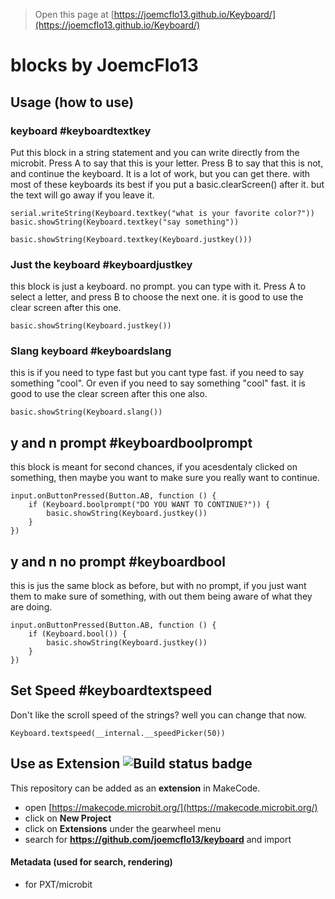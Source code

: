 
> Open this page at [https://joemcflo13.github.io/Keyboard/](https://joemcflo13.github.io/Keyboard/)

# blocks by JoemcFlo13

## Usage (how to use)

### keyboard #keyboardtextkey

Put this block in a string statement and you can write directly from the microbit. Press A to say that this is your letter. Press B to say that this is not, and continue the keyboard.
It is a lot of work, but you can get there. with most of these keyboards its best if you put a basic.clearScreen() after it. but the text will go away if you leave it.

``` blocks
serial.writeString(Keyboard.textkey("what is your favorite color?"))
basic.showString(Keyboard.textkey("say something"))

basic.showString(Keyboard.textkey(Keyboard.justkey()))
```

### Just the keyboard #keyboardjustkey

this block is just a keyboard. no prompt. you can type with it. Press A to select a letter, and press B to choose the next one. it is good to use the clear screen after this one.

``` blocks
basic.showString(Keyboard.justkey())
```

### Slang keyboard #keyboardslang

this is if you need to type fast but you cant type fast. if you need to say something "cool". Or even if you need to say something "cool" fast. it is good to use the clear screen after this one also.

``` blocks
basic.showString(Keyboard.slang())
```

## y and n prompt #keyboardboolprompt

this block is meant for second chances, if you acesdentaly clicked on something, then maybe you want to make sure you really want to continue.

``` blocks
input.onButtonPressed(Button.AB, function () {
    if (Keyboard.boolprompt("DO YOU WANT TO CONTINUE?")) {
        basic.showString(Keyboard.justkey())
    }
})
```

## y and n no prompt #keyboardbool

this is jus the same block as before, but with no prompt, if you just want them to make sure of something, with out them being aware of what they are doing.

``` blocks
input.onButtonPressed(Button.AB, function () {
    if (Keyboard.bool()) {
        basic.showString(Keyboard.justkey())
    }
})
```


## Set Speed #keyboardtextspeed

Don't like the scroll speed of the strings? well you can change that now.

``` blocks
Keyboard.textspeed(__internal.__speedPicker(50))
```

## Use as Extension ![Build status badge](https://github.com/joemcflo13/extention-again/workflows/MakeCode/badge.svg)

This repository can be added as an **extension** in MakeCode.

* open [https://makecode.microbit.org/](https://makecode.microbit.org/)
* click on **New Project**
* click on **Extensions** under the gearwheel menu
* search for **https://github.com/joemcflo13/keyboard** and import


#### Metadata (used for search, rendering)

* for PXT/microbit
<script src="https://makecode.com/gh-pages-embed.js"></script><script>makeCodeRender("{{ site.makecode.home_url }}", "{{ site.github.owner_name }}/{{ site.github.repository_name }}");</script>

